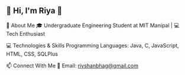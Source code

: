 ## 🚀 Hi, I'm Riya 👋

<!--
**riyashanbhag/riyashanbhag** is a ✨ _special_ ✨ repository because its `README.md` (this file) appears on your GitHub profile.

Here are some ideas to get you started:

- 🔭 I’m currently working on ...
- 🌱 I’m currently learning ...
- 👯 I’m looking to collaborate on ...
- 🤔 I’m looking for help with ...
- 💬 Ask me about ...
- 📫 How to reach me: ...
- 😄 Pronouns: ...
- ⚡ Fun fact: ...
-->
 🌟 About Me
🎓 Undergraduate Engineering Student at MIT Manipal | 💻 Tech Enthusiast


💻 Technologies & Skills
Programming Languages: Java, C, JavaScript, HTML, CSS, SQLPlus 

📫 Connect With Me
📧 Email: riyshanbhag@gmail.com
